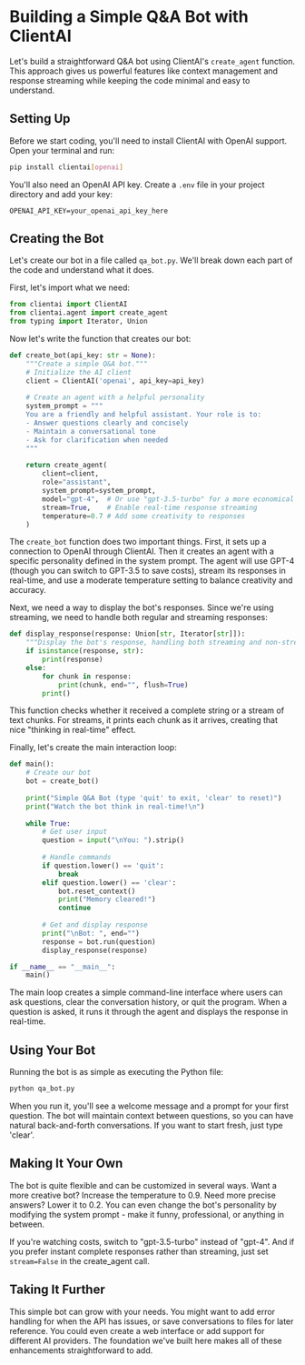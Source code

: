 # Building a Simple Q&A Bot with ClientAI

Let's build a straightforward Q&A bot using ClientAI's `create_agent` function. This approach gives us powerful features like context management and response streaming while keeping the code minimal and easy to understand.

## Setting Up

Before we start coding, you'll need to install ClientAI with OpenAI support. Open your terminal and run:

```bash
pip install clientai[openai]
```

You'll also need an OpenAI API key. Create a `.env` file in your project directory and add your key:

```plaintext
OPENAI_API_KEY=your_openai_api_key_here
```

## Creating the Bot

Let's create our bot in a file called `qa_bot.py`. We'll break down each part of the code and understand what it does.

First, let's import what we need:

```python
from clientai import ClientAI
from clientai.agent import create_agent
from typing import Iterator, Union
```

Now let's write the function that creates our bot:

```python
def create_bot(api_key: str = None):
    """Create a simple Q&A bot."""
    # Initialize the AI client
    client = ClientAI('openai', api_key=api_key)
    
    # Create an agent with a helpful personality
    system_prompt = """
    You are a friendly and helpful assistant. Your role is to:
    - Answer questions clearly and concisely
    - Maintain a conversational tone
    - Ask for clarification when needed
    """
    
    return create_agent(
        client=client,
        role="assistant",
        system_prompt=system_prompt,
        model="gpt-4",  # Or use "gpt-3.5-turbo" for a more economical option
        stream=True,    # Enable real-time response streaming
        temperature=0.7 # Add some creativity to responses
    )
```

The `create_bot` function does two important things. First, it sets up a connection to OpenAI through ClientAI. Then it creates an agent with a specific personality defined in the system prompt. The agent will use GPT-4 (though you can switch to GPT-3.5 to save costs), stream its responses in real-time, and use a moderate temperature setting to balance creativity and accuracy.

Next, we need a way to display the bot's responses. Since we're using streaming, we need to handle both regular and streaming responses:

```python
def display_response(response: Union[str, Iterator[str]]):
    """Display the bot's response, handling both streaming and non-streaming."""
    if isinstance(response, str):
        print(response)
    else:
        for chunk in response:
            print(chunk, end="", flush=True)
        print()
```

This function checks whether it received a complete string or a stream of text chunks. For streams, it prints each chunk as it arrives, creating that nice "thinking in real-time" effect.

Finally, let's create the main interaction loop:

```python
def main():
    # Create our bot
    bot = create_bot()
    
    print("Simple Q&A Bot (type 'quit' to exit, 'clear' to reset)")
    print("Watch the bot think in real-time!\n")
    
    while True:
        # Get user input
        question = input("\nYou: ").strip()
        
        # Handle commands
        if question.lower() == 'quit':
            break
        elif question.lower() == 'clear':
            bot.reset_context()
            print("Memory cleared!")
            continue
        
        # Get and display response
        print("\nBot: ", end="")
        response = bot.run(question)
        display_response(response)

if __name__ == "__main__":
    main()
```

The main loop creates a simple command-line interface where users can ask questions, clear the conversation history, or quit the program. When a question is asked, it runs it through the agent and displays the response in real-time.

## Using Your Bot

Running the bot is as simple as executing the Python file:

```bash
python qa_bot.py
```

When you run it, you'll see a welcome message and a prompt for your first question. The bot will maintain context between questions, so you can have natural back-and-forth conversations. If you want to start fresh, just type 'clear'.

## Making It Your Own

The bot is quite flexible and can be customized in several ways. Want a more creative bot? Increase the temperature to 0.9. Need more precise answers? Lower it to 0.2. You can even change the bot's personality by modifying the system prompt - make it funny, professional, or anything in between.

If you're watching costs, switch to "gpt-3.5-turbo" instead of "gpt-4". And if you prefer instant complete responses rather than streaming, just set `stream=False` in the create_agent call.

## Taking It Further

This simple bot can grow with your needs. You might want to add error handling for when the API has issues, or save conversations to files for later reference. You could even create a web interface or add support for different AI providers. The foundation we've built here makes all of these enhancements straightforward to add.